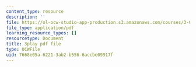 ```yaml
---
content_type: resource
description: ''
file: https://ol-ocw-studio-app-production.s3.amazonaws.com/courses/3-091sc-introduction-to-solid-state-chemistry-fall-2010/7668e05a62213ab2b5566accbe09917f_l-8-c7g-LY4.pdf
file_type: application/pdf
learning_resource_types: []
resourcetype: Document
title: 3play pdf file
type: OCWFile
uid: 7668e05a-6221-3ab2-b556-6accbe09917f
---
```

